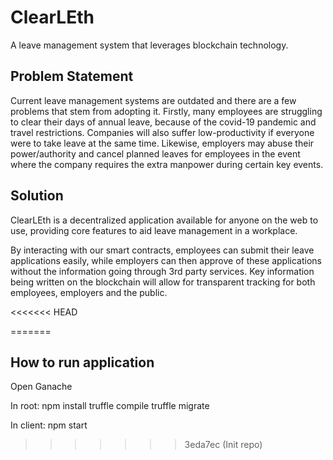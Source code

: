 # ClearLEth

A leave management system that leverages blockchain technology.

## Problem Statement
Current leave management systems are outdated and there are a few problems that stem from adopting it. Firstly, many employees are struggling to clear their days of annual leave, because of the covid-19 pandemic and travel restrictions. Companies will also suffer low-productivity if everyone were to take leave at the same time. Likewise, employers may abuse their power/authority and cancel planned leaves for employees in the event where the company requires the extra manpower during certain key events. 

## Solution
ClearLEth is a decentralized application available for anyone on the web to use, providing core features to aid leave management in a workplace.

By interacting with our smart contracts, employees can submit their leave applications easily, while employers can then approve of these applications without the information going through 3rd party services. Key information being written on the blockchain will allow for transparent tracking for both employees, employers and the public. 

<<<<<<< HEAD

=======
## How to run application

Open Ganache

In root:
npm install
truffle compile
truffle migrate

In client:
npm start
>>>>>>> 3eda7ec (Init repo)
